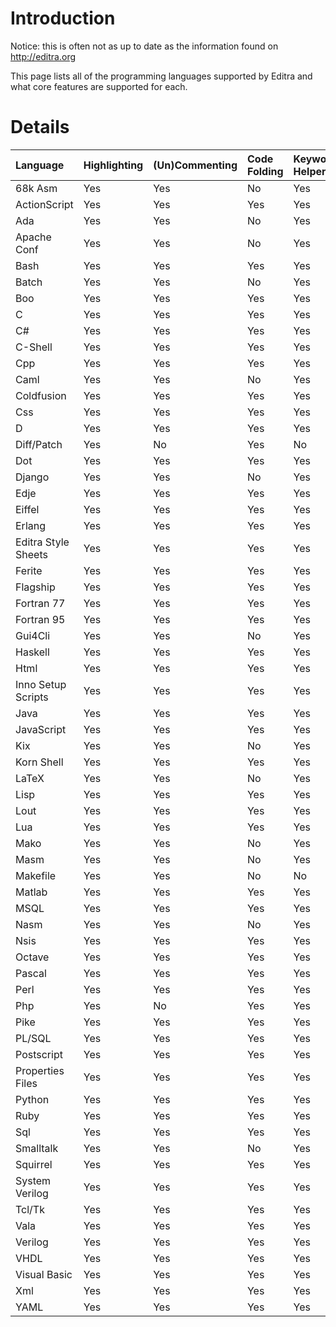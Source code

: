# Introduction #

Notice: this is often not as up to date as the information found on http://editra.org

This page lists all of the programming languages supported by Editra and what core features are supported for each.


# Details #

|**Language**   |**Highlighting**|**(Un)Commenting**|**Code Folding**|**Keyword Helper**|
|:--------------|:---------------|:-----------------|:---------------|:-----------------|
|68k Asm        |Yes             |Yes               |No                 |Yes               |
|ActionScript   |Yes             |Yes               |Yes             |Yes               |
|Ada            |Yes             |Yes               |No                 |Yes               |
|Apache Conf    |Yes             |Yes               |No              |Yes               |
|Bash           |Yes             |Yes               |Yes             |Yes               |
|Batch          |Yes             |Yes               |No              |Yes               |
|Boo            |Yes             |Yes               |Yes             |Yes               |
|C              |Yes             |Yes               |Yes             |Yes               |
|C#             |Yes             |Yes               |Yes             |Yes               |
|C-Shell        |Yes             |Yes               |Yes             |Yes               |
|Cpp            |Yes             |Yes               |Yes             |Yes               |
|Caml           |Yes             |Yes               |No              |Yes               |
|Coldfusion     |Yes             |Yes               |Yes             |Yes               |
|Css            |Yes             |Yes               |Yes             |Yes               |
|D              |Yes             |Yes               |Yes             |Yes               |
|Diff/Patch     |Yes             |No                |Yes             |No                |
|Dot            |Yes             |Yes               |Yes             |Yes               |
|Django         |Yes             |Yes               |No              |Yes               |
|Edje           |Yes             |Yes               |Yes             |Yes               |
|Eiffel         |Yes             |Yes               |Yes             |Yes               |
|Erlang         |Yes             |Yes               |Yes             |Yes               |
|Editra Style Sheets |Yes             |Yes               |Yes             |Yes               |
|Ferite            |Yes             |Yes               |Yes             |Yes               |
|Flagship       |Yes             |Yes               |Yes             |Yes               |
|Fortran 77     |Yes             |Yes               |Yes             |Yes               |
|Fortran 95     |Yes             |Yes               |Yes             |Yes               |
|Gui4Cli        |Yes             |Yes               |No              |Yes               |
|Haskell        |Yes             |Yes               |Yes             |Yes               |
|Html           |Yes             |Yes               |Yes             |Yes               |
|Inno Setup Scripts |Yes             |Yes               |Yes             |Yes               |
|Java           |Yes             |Yes               |Yes             |Yes               |
|JavaScript     |Yes             |Yes               |Yes             |Yes               |
|Kix            |Yes             |Yes               |No              |Yes               |
|Korn Shell     |Yes             |Yes               |Yes             |Yes               |
|LaTeX          |Yes             |Yes               |No              |Yes               |
|Lisp           |Yes             |Yes               |Yes             |Yes               |
|Lout           |Yes             |Yes               |Yes             |Yes               |
|Lua            |Yes             |Yes               |Yes             |Yes               |
|Mako           |Yes             |Yes               |No              |Yes               |
|Masm           |Yes             |Yes               |No              |Yes               |
|Makefile       |Yes             |Yes               |No              |No                |
|Matlab         |Yes             |Yes               |Yes             |Yes               |
|MSQL           |Yes             |Yes               |Yes             |Yes               |
|Nasm           |Yes             |Yes               |No              |Yes               |
|Nsis           |Yes             |Yes               |Yes             |Yes               |
|Octave         |Yes             |Yes               |Yes             |Yes               |
|Pascal         |Yes             |Yes               |Yes             |Yes               |
|Perl           |Yes             |Yes               |Yes             |Yes               |
|Php            |Yes             |No                |Yes             |Yes               |
|Pike           |Yes             |Yes               |Yes             |Yes               |
|PL/SQL         |Yes             |Yes               |Yes             |Yes               |
|Postscript     |Yes             |Yes               |Yes             |Yes               |
|Properties Files |Yes             |Yes               |Yes             |Yes               |
|Python         |Yes             |Yes               |Yes             |Yes               |
|Ruby           |Yes             |Yes               |Yes             |Yes               |
|Sql            |Yes             |Yes               |Yes             |Yes               |
|Smalltalk      |Yes             |Yes               |No              |Yes               |
|Squirrel            |Yes             |Yes               |Yes             |Yes               |
|System Verilog            |Yes             |Yes               |Yes             |Yes               |
|Tcl/Tk         |Yes             |Yes               |Yes             |Yes               |
|Vala           |Yes             |Yes               |Yes             |Yes               |
|Verilog        |Yes             |Yes               |Yes             |Yes               |
|VHDL           |Yes             |Yes               |Yes             |Yes               |
|Visual Basic   |Yes             |Yes               |Yes             |Yes               |
|Xml            |Yes             |Yes               |Yes             |Yes               |
|YAML           |Yes             |Yes               |Yes             |Yes               |